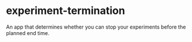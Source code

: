 # experiment-termination
An app that determines whether you can stop your experiments before the planned end time.
